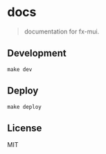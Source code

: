 # docs
> documentation for fx-mui.

## Development
```shell
make dev
```

## Deploy
```shell
make deploy
```


## License
MIT
